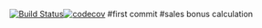 [![Build Status](https://travis-ci.org/luke3skystone/bonusSales.svg?branch=master)](https://travis-ci.org/luke3skystone/bonusSales)[![codecov](https://codecov.io/gh/luke3skystone/bonusSales/branch/master/graph/badge.svg)](https://codecov.io/gh/luke3skystone/bonusSales)
#first commit
#sales bonus calculation